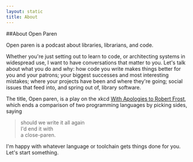 ```yaml
---
layout: static
title: About
---
```


##About Open Paren

Open paren is a podcast about libraries, librarians, and code.

Whether you're just setting out to learn to code, or architecting systems in widespread use, I want to have conversations that matter to you. Let's talk about what you do and why: how code you write makes things better for you and your patrons; your biggest successes and most interesting mistakes; where your projects have been and where they're going; social issues that feed into, and spring out of,  library software.

The title, Open paren, is a play on the xkcd [With Apologies to Robert Frost](https://xkcd.com/312/), which ends a comparison of two programming languages by picking sides, saying 

> should we write it all again  
> I'd end it with   
> a close-paren.

I'm happy with whatever language or toolchain gets things done for you. Let's start something.